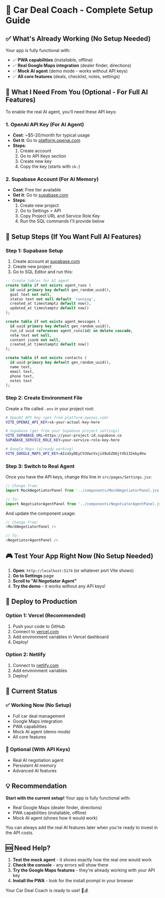 # 🚀 Car Deal Coach - Complete Setup Guide

## ✅ **What's Already Working (No Setup Needed)**

Your app is fully functional with:
- ✅ **PWA capabilities** (installable, offline)
- ✅ **Real Google Maps integration** (dealer finder, directions)
- ✅ **Mock AI agent** (demo mode - works without API keys)
- ✅ **All core features** (deals, checklist, notes, settings)

## 🎯 **What I Need From You (Optional - For Full AI Features)**

To enable the real AI agent, you'll need these API keys:

### **1. OpenAI API Key (For AI Agent)**
- **Cost**: ~$5-20/month for typical usage
- **Get it**: Go to [platform.openai.com](https://platform.openai.com)
- **Steps**:
  1. Create account
  2. Go to API Keys section
  3. Create new key
  4. Copy the key (starts with `sk-`)

### **2. Supabase Account (For AI Memory)**
- **Cost**: Free tier available
- **Get it**: Go to [supabase.com](https://supabase.com)
- **Steps**:
  1. Create new project
  2. Go to Settings > API
  3. Copy Project URL and Service Role Key
  4. Run the SQL commands I'll provide below

## 🔧 **Setup Steps (If You Want Full AI Features)**

### **Step 1: Supabase Setup**
1. Create account at [supabase.com](https://supabase.com)
2. Create new project
3. Go to SQL Editor and run this:

```sql
-- Create tables for AI agent
create table if not exists agent_runs (
  id uuid primary key default gen_random_uuid(),
  goal text not null,
  status text not null default 'running',
  created_at timestamptz default now(),
  updated_at timestamptz default now()
);

create table if not exists agent_messages (
  id uuid primary key default gen_random_uuid(),
  run_id uuid references agent_runs(id) on delete cascade,
  role text not null,
  content jsonb not null,
  created_at timestamptz default now()
);

create table if not exists contacts (
  id uuid primary key default gen_random_uuid(),
  name text,
  email text,
  phone text,
  notes text
);
```

### **Step 2: Create Environment File**
Create a file called `.env` in your project root:

```bash
# OpenAI API Key (get from platform.openai.com)
VITE_OPENAI_API_KEY=sk-your-actual-key-here

# Supabase (get from your Supabase project settings)
VITE_SUPABASE_URL=https://your-project-id.supabase.co
SUPABASE_SERVICE_ROLE_KEY=your-service-role-key-here

# Google Maps (already working)
VITE_GOOGLE_MAPS_API_KEY=AIzaSyDEyCtUVwcVxjiX9ubZ66jtVb132eby4hw
```

### **Step 3: Switch to Real Agent**
Once you have the API keys, change this line in `src/pages/Settings.jsx`:

```javascript
// Change from:
import MockNegotiatorPanel from '../components/MockNegotiatorPanel.jsx'

// To:
import NegotiatorAgentPanel from '../components/NegotiatorAgentPanel.jsx'
```

And update the component usage:
```javascript
// Change from:
<MockNegotiatorPanel />

// To:
<NegotiatorAgentPanel />
```

## 🎮 **Test Your App Right Now (No Setup Needed)**

1. **Open**: `http://localhost:5174` (or whatever port Vite shows)
2. **Go to Settings** page
3. **Scroll to "AI Negotiator Agent"**
4. **Try the demo** - it works without any API keys!

## 📱 **Deploy to Production**

### **Option 1: Vercel (Recommended)**
1. Push your code to GitHub
2. Connect to [vercel.com](https://vercel.com)
3. Add environment variables in Vercel dashboard
4. Deploy!

### **Option 2: Netlify**
1. Connect to [netlify.com](https://netlify.com)
2. Add environment variables
3. Deploy!

## 🎯 **Current Status**

### **✅ Working Now (No Setup)**
- Full car deal management
- Google Maps integration
- PWA capabilities
- Mock AI agent (demo mode)
- All core features

### **🔧 Optional (With API Keys)**
- Real AI negotiation agent
- Persistent AI memory
- Advanced AI features

## 💡 **Recommendation**

**Start with the current setup!** Your app is fully functional with:
- Real Google Maps (dealer finder, directions)
- PWA capabilities (installable, offline)
- Mock AI agent (shows how it would work)

You can always add the real AI features later when you're ready to invest in the API costs.

## 🆘 **Need Help?**

1. **Test the mock agent** - it shows exactly how the real one would work
2. **Check the console** - any errors will show there
3. **Try the Google Maps features** - they're already working with your API key
4. **Install the PWA** - look for the install prompt in your browser

Your Car Deal Coach is ready to use! 🚗💰




